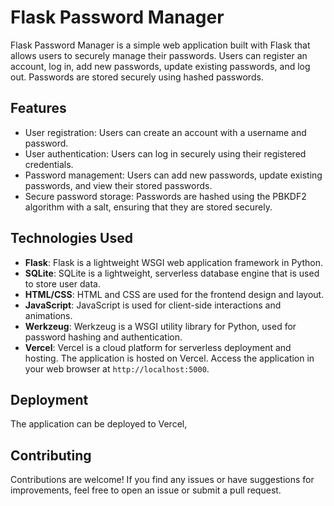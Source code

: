 # Flask Password Manager

Flask Password Manager is a simple web application built with Flask that allows users to securely manage their passwords. Users can register an account, log in, add new passwords, update existing passwords, and log out. Passwords are stored securely using hashed passwords.

## Features

- User registration: Users can create an account with a username and password.
- User authentication: Users can log in securely using their registered credentials.
- Password management: Users can add new passwords, update existing passwords, and view their stored passwords.
- Secure password storage: Passwords are hashed using the PBKDF2 algorithm with a salt, ensuring that they are stored securely.

## Technologies Used

- **Flask**: Flask is a lightweight WSGI web application framework in Python.
- **SQLite**: SQLite is a lightweight, serverless database engine that is used to store user data.
- **HTML/CSS**: HTML and CSS are used for the frontend design and layout.
- **JavaScript**: JavaScript is used for client-side interactions and animations.
- **Werkzeug**: Werkzeug is a WSGI utility library for Python, used for password hashing and authentication.
- **Vercel**: Vercel is a cloud platform for serverless deployment and hosting. The application is hosted on Vercel.
 Access the application in your web browser at `http://localhost:5000`.

## Deployment

The application can be deployed to  Vercel, 

## Contributing

Contributions are welcome! If you find any issues or have suggestions for improvements, feel free to open an issue or submit a pull request.


